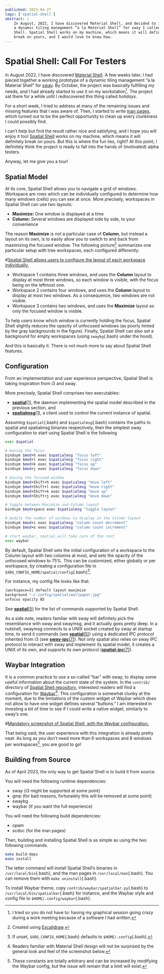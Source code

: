 ```yaml
---
published: 2023-04-27
tags: ['spatial-shell']
abstract: |
    In August, 2022, I have discovered Material Shell, and decided to implement
    a dynamic tiling management “a la Material Shell” for sway I called Spatial
    Shell. Spatial Shell works on my machine, which means it will definitely
    break on yours, and I would love to know how.
---
```


# Spatial Shell: Call For Testers

In August 2022, I have discovered [Material
Shell](https://material-shell.com). A few weeks later, I had pieced together a
working prototype of a dynamic tiling management “a la Material Shell” for
[sway](https://swaywm.org). By October, the project was basically fulfilling my
needs, and I had already started to use it on my workstation[^1]. The project
sat there for a while until I rediscovered this thing called *holidays*.

[^1]: I tried so you do not have to: having my graphical session going crazy
      during a work meeting because of a software I had written.

For a short week, I tried to address at many of the remaining issues and
missing features that I was aware of. Then, I started to write
[man pages](https://lthms.github.io/spatial-shell/spatial.1.html), which
turned out to be the perfect opportunity to clean up every clunkiness I could
possibly find.

I can’t help but find the result rather nice and satisfying, and I hope you
will enjoy it too! [Spatial Shell](https://github.com/lthms/spatial-shell)
works on my machine, which means it will definitely break on yours. But this is
where the fun lies, right? At this point, I definitely think the project is
ready to fall into the hands of (motivated) alpha testers.

Anyway, let me give you a tour!

## Spatial Model

At its core, Spatial Shell allows you to navigate a grid of windows.
Workspace are rows which can be individually configured to determine how many
windows (cells) you can see at once. More precisely, workspaces in Spatial
Shell can use two layouts:

- **Maximize:** One window is displayed at a time
- **Column:** Several windows are displayed side by side, to your convenience

The reason **Maximize** is not a particular case of **Column**, but instead a
layout on its own, is to easily allow you to switch to and back from maximizing
the focused window. The following picture[^2] summarizes one particular setup with
tree workspaces, each configured differently.

[^2]: Created using [Excalidraw](https://excalidraw.com/).

#[Spatial Shell allows users to configure the layout of each workspace individually.](/img/spatial-shell-example.png)

- Workspace 1 contains three windows, and uses the **Column** layout to display
  at most three windows, so each window is visible, with the focus being on
  the leftmost one.
- Workspace 2 contains four windows, and uses the **Column** layout to display at
  most two windows. As a consequence, two windows are not visible.
- Workspace 3 contains two windows, and uses the **Maximize** layout so only the
  focused window is visible.

To help users know which window is currently holding the focus, Spatial Shell
slightly reduces the opacity of unfocused windows (as poorly hinted by the gray
backgrounds in the figure). Finally, Spatial Shell can also set a background
for empty workspaces (using `swaybg`{.bash} under the hood).

And this is basically it. There is not much more to say about Spatial Shell
features.

## Configuration

From an implementation and user experience perspective, Spatial Shell is taking
inspiration from i3 and sway.

More precisely, Spatial Shell comprises two executables:

- [**spatial**(1)](https://lthms.github.io/spatial-shell/spatial.1.html), the
  daemon implementing the spatial model described in the previous section, and
- [**spatialmsg**(1)](https://lthms.github.io/spatial-shell/spatialmsg.1.html), a
  client used to control the current instance of spatial.

Assuming `$spatial`{.bash} and `$spatialmsg`{.bash} contains the paths to
spatial and spatialmsg binaries respectively, then the simplest sway
configuration to start using Spatial Shell is the following

```bash
exec $spatial

# moving the focus
bindsym $mod+h exec $spatialmsg "focus left"
bindsym $mod+l exec $spatialmsg "focus right"
bindsym $mod+k exec $spatialmsg "focus up"
bindsym $mod+j exec $spatialmsg "focus down"

# moving the focused window
bindsym $mod+Shift+h exec $spatialmsg "move left"
bindsym $mod+Shift+l exec $spatialmsg "move right"
bindsym $mod+Shift+k exec $spatialmsg "move up"
bindsym $mod+Shift+j exec $spatialmsg "move down"

# toggle between Maximize and Column layout
bindsym $mod+space exec $spatialmsg "toggle layout"

# modify the number of windows to display in the Column layout
bindsym $mod+i exec $spatialmsg "column count decrement"
bindsym $mod+o exec $spatialmsg "column count increment"

# start waybar, spatial will take care of the rest
exec waybar
```

By default, Spatial Shell sets the initial configuration of a workspace to
the Column layout with two columns at most, and sets the opacity of the
unfocused windows to 75%. This can be customized, either globally or per
workspace, by creating a configuration file in
`$XDG_CONFIG_HOME/spatial/config`{.bash}[^3].

[^3]: If unset, `$XDG_CONFIG_HOME`{.bash} defaults to
      `$HOME/.config`{.bash}.

For instance, my config file looks like that.

```bash
[workspace=3] default layout maximize
background "~/.config/spatial/wallpaper.jpg"
unfocus opacity 85
```

See [**spatial**(5)](https://lthms.github.io/spatial-shell/spatial.5.html) for
the list of commands supported by Spatial Shell.

As a side note, readers familiar with sway will definitely pick the resemblance
with sway and swaymsg, and it actually goes pretty deep. In a nutshell, swaymsg
connects to a UNIX socket created by sway at startup time, to send it commands
(see [**spatial**(5)](https://lthms.github.io/spatial-shell/spatial.5.html))
using a dedicated IPC protocol inherited from i3 (see
[**sway-ipc**(7)](https://lthms.github.io/spatial-shell/sway-ipc.7.html)). Not
only spatial also relies on sway IPC protocol to interact with sway and
implement its spatial model, it creates a UNIX of its own, and supports its own
protocol
([**spatial-ipc**(7)](https://lthms.github.io/spatial-shell/spatial-ipc.7.html][spatial-ipc.7.html)).

## Waybar Integration

It is a common practice to use a so-called “bar” with sway, to display some
useful information about the current state of the system. In the `contrib/`
directory of [Spatial Shell repository](https://github.com/lthms/spatial-shell),
interested readers will find a configuration for
[Waybar](https://github.com/Alexays/Waybar)[^design]. This configuration is
somewhat clunky at the moment, due to the limitations of the custom widget of
Waybar which does not allow to have one widget defines several “buttons.” I am
interested in investing a bit of time to see if I could write a native widget,
similarly to sway’s one.

[^design]: Readers familiar with Material Shell design will not be surprised by
           the general look and feel of the screenshot below.

#[Mandatory screenshot of Spatial Shell, with the Waybar configuration.](/img/spatial-shell.png)

That being said, the user experience with this integration is already pretty
neat. As long as you don’t need more than 6 workspaces and 8 windows per
workspaces[^constants], you are good to go!

[^constants]: These constants are totally arbitrary and can be increased by
              modifying the Waybar config, but the issue will remain that a
              limit will exist.

## Building from Source

As of April 2023, the only way to get Spatial Shell is to build it from source.

You will need the following runtime dependencies:

- sway (i3 might be supported at some point)
- gmp (for bad reasons, fortunalety this will be removed at some point)
- swaybg
- waybar (if you want the full experience)

You will need the following build dependencies:

- opam
- scdoc (for the man pages)

Then, building and installing Spatial Shell is as simple as using the two
following commands.

```bash
make build-deps
make install
```

The latter command will install Spatial Shell’s binaries in
`/usr/local/bin`{.bash}, and the man pages in `/usr/local/man`{.bash}. You can
remove them with `make uninstall`{.bash}.

To install Waybar theme, copy `contrib/waybar/spatialbar.py`{.bash} to
`/usr/local/bin/spatialbar`{.bash} for instance, and the Waybar style and
config file to `$HOME/.config/waybar`{.bash}.
